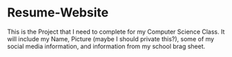 # Resume-Website
This is the Project that I need to complete for my Computer Science Class.
It will include my Name, Picture (maybe I should private this?), some of
my social media information, and information from my school brag sheet.
